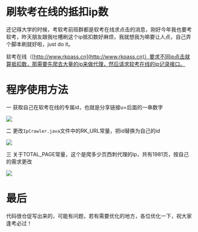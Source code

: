 # 刷软考在线的抵扣ip数

还记得大学的时候，考软考前班群都是软考在线求点击的消息，刚好今年我也要考软考，昨天朋友跟我吐槽刷这个ip抵扣数好麻烦，我就想我为嘛要让人点，自己弄个脚本刷就好啦，just do it。

软考在线（[http://www.rkpass.cn](http://www.rkpass.cn)）要求不同ip点击就算抵扣数，那需要先爬去大量的ip来做代理，然后请求软考在线的ip记录接口。

# 程序使用方法

一 获取自己在软考在线的专属id，也就是分享链接u=后面的一串数字

![](https://i.loli.net/2019/04/26/5cc2adc9d321a.png)

二 更改`IpCrawler.java`文件中的RK_URL常量，把id替换为自己的id

![](https://i.loli.net/2019/04/26/5cc2ae67def3c.png)

三 关于TOTAL_PAGE常量，这个是爬多少页西刺代理的ip，共有1981页，按自己的需求更改

![](https://i.loli.net/2019/04/26/5cc2aeed2d2cc.png)



# 最后
代码很仓促写出来的，可能有问题，若有需要优化的地方，各位优化一下，祝大家逢考必过！
